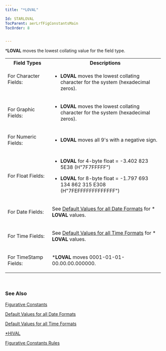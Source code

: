 ```yaml
---
title: "*LOVAL"

Id: STARLOVAL
TocParent: aerLrfFigConstantsMain
TocOrder: 8


---
```


***LOVAL** moves the lowest collating value for the field type. 
<br />

<table class="dtTable" width="65%" style="WIDTH: 100%; border-spacing: 0px" cellspacing="0" x-use-null-cells="x-use-null-cells">
                <colgroup span="1">
                    <col span="1" width="15%" style="FONT-WEIGHT: bold" />
                    <col span="1" width="45%" />
                </colgroup>
                <tr>
                    <th colspan="1" rowspan="1" style="height: 23px">
                        Field Types
                    </th>
                    <th colspan="1" rowspan="1" style="height: 23px">
                        Descriptions
                    </th>
                </tr>
                <tr valign="top" style="x-cell-content-align: top">
                    <td colspan="1" rowspan="1">

For Character Fields: 
</td>
                    <td colspan="1" rowspan="1">

* **LOVAL** moves the lowest collating character for the system (hexadecimal zeros). 
</td>
                </tr>
                <tr>
                    <td colspan="1" rowspan="1">

For Graphic Fields:
</td>
                    <td colspan="1" rowspan="1">

* **LOVAL** moves the lowest collating character for the system (hexadecimal zeros). 
</td>
                </tr>
                <tr>
                    <td colspan="1" rowspan="1">

For Numeric Fields:
</td>
                    <td colspan="1" rowspan="1">

* **LOVAL** moves all 9's with a negative sign.
</td>
                </tr>
                <tr>
                    <td colspan="1" rowspan="1">

For Float Fields:
</td>
                    <td colspan="1" rowspan="1">

* **LOVAL** for 4-byte float = -3.402 823 5E38 (H"7F7FFFFF") 

* **LOVAL** for 8-byte float = -1.797 693 134 862 315 E308 (H"7FEFFFFFFFFFFFFF") 
</td>
                </tr>
                <tr>
                    <td colspan="1" rowspan="1">

For Date Fields:
</td>
                    <td colspan="1" rowspan="1">

See [Default Values for all Date Formats](Default_Values_for_all_Date_Formats.html) for * **LOVAL** values. 
</td>
                </tr>
                <tr>
                    <td colspan="1" rowspan="1">

For Time Fields: 
</td>
                    <td colspan="1" rowspan="1">

See [Default Values for all Time Formats](default_values_for_all_time_formats.html) for * **LOVAL** values. 
</td>
                </tr>
                <tr>
                    <td colspan="1" rowspan="1">

For TimeStamp Fields: 
</td>
                    <td colspan="1" rowspan="1">

***LOVAL** moves 0001-01-01-00.00.00.000000. 
</td>
                </tr>
</table>

<br />

### See Also
[Figurative Constants](aerLrfFigConstantsMain.html)

[Default Values for all Date Formats](Default_Values_for_all_Date_Formats.html)

[Default Values for all Time Formats](default_values_for_all_time_formats.html)

[*HIVAL](STARHIVAL.html)

[Figurative Constants Rules](Fig_Constants_Rules.html) 

